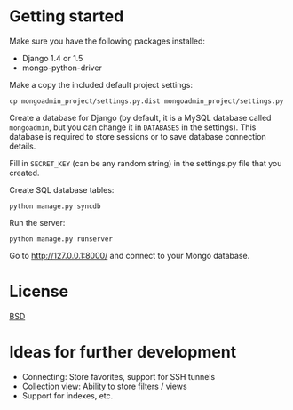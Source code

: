 Getting started
===============

Make sure you have the following packages installed:

* Django 1.4 or 1.5
* mongo-python-driver

Make a copy the included default project settings:

    cp mongoadmin_project/settings.py.dist mongoadmin_project/settings.py

Create a database for Django (by default, it is a MySQL database called `mongoadmin`, but you can change it in `DATABASES` in the settings). This database is required to store sessions or to save database connection details.

Fill in `SECRET_KEY` (can be any random string) in the settings.py file that you created.

Create SQL database tables:

    python manage.py syncdb

Run the server:

    python manage.py runserver

Go to http://127.0.0.1:8000/ and connect to your Mongo database.

License
=======
[BSD](http://www.opensource.org/licenses/bsd-license.php)

Ideas for further development
=============================

* Connecting: Store favorites, support for SSH tunnels
* Collection view: Ability to store filters / views
* Support for indexes, etc.
